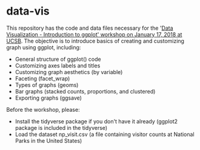 # data-vis
This repository has the code and data files necessary for the '[Data Visualization - Introduction to ggplot' workshop on January 17, 2018 at UCSB](https://rawcdn.githack.com/allisonhorst/data-vis/fc107e063f50ef8695b0a75ed73d74720aca2c65/data_vis_np.html). The objective is to introduce basics of creating and customizing graph using ggplot, including:

- General structure of ggplot() code
- Customizing axes labels and titles
- Customizing graph aesthetics (by variable)
- Faceting (facet_wrap)
- Types of graphs (geoms)
- Bar graphs (stacked counts, proportions, and clustered)
- Exporting graphs (ggsave)

Before the workshop, please:

- Install the tidyverse package if you don't have it already (ggplot2 package is included in the tidyverse)
- Load the dataset np_visit.csv (a file containing visitor counts at National Parks in the United States)

